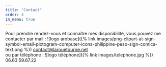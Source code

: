 ```yaml
---
title: "Contact"
order: 4
in_menu: true
---
```

Pour prendre rendez-vous et connaître mes disponibilité, vous pouvez me contacter par mail : ![logo arobase]({% link images/png-clipart-at-sign-symbol-email-pictogram-computer-icons-philippine-peso-sign-comics-text.png %}) [contact@larouetourne.net](mailto:contact@larouetourne.net)  
ou par téléphone : ![logo téléphone]({% link images/telephone.jpg %}) 06.63.59.67.22 